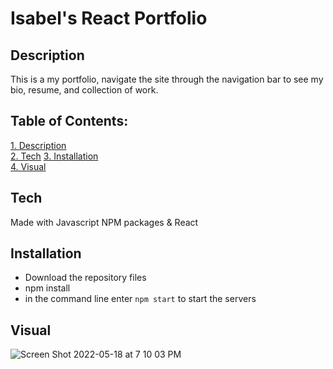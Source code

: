 # Isabel's React Portfolio

## Description
This is a my portfolio, navigate the site through the navigation bar to see my bio, resume, and collection of work. 

 ## Table of Contents:  
[1. Description](#Description)  
[2. Tech](#Tech) 
[3. Installation](#Installation)  
[4. Visual](#Visual)  
  
## Tech
Made with Javascript NPM packages & React 

## Installation 
- Download the repository files
- npm install
- in the command line enter `npm start` to start the servers

## Visual 

![Screen Shot 2022-05-18 at 7 10 03 PM](https://user-images.githubusercontent.com/95631495/169169941-1437f49e-0718-4097-bd94-487f95519953.png)
